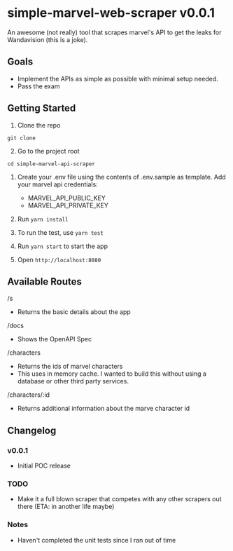 # simple-marvel-web-scraper v0.0.1

An awesome (not really) tool that scrapes marvel's API to get the leaks for Wandavision (this is a joke).

## Goals
- Implement the APIs as simple as possible with minimal setup needed.
- Pass the exam

## Getting Started

1. Clone the repo

`git clone `

2. Go to the project root

`cd simple-marvel-api-scraper`

1. Create your .env file using the contents of .env.sample as template. Add your marvel api credentials:

    - MARVEL_API_PUBLIC_KEY
    - MARVEL_API_PRIVATE_KEY

1. Run `yarn install`
1. To run the test, use `yarn test`
1. Run `yarn start` to start the app
1. Open `http://localhost:8080`

## Available Routes

/s
- Returns the basic details about the app

/docs
- Shows the OpenAPI Spec

/characters
- Returns the ids of marvel characters
- This uses in memory cache. I wanted to build this without using a database or other third party services.

/characters/:id
- Returns additional information about the marve character id

## Changelog
### v0.0.1
- Initial POC release

### TODO
- Make it a full blown scraper that competes with any other scrapers out there (ETA: in another life maybe)

### Notes
- Haven't completed the unit tests since I ran out of time
